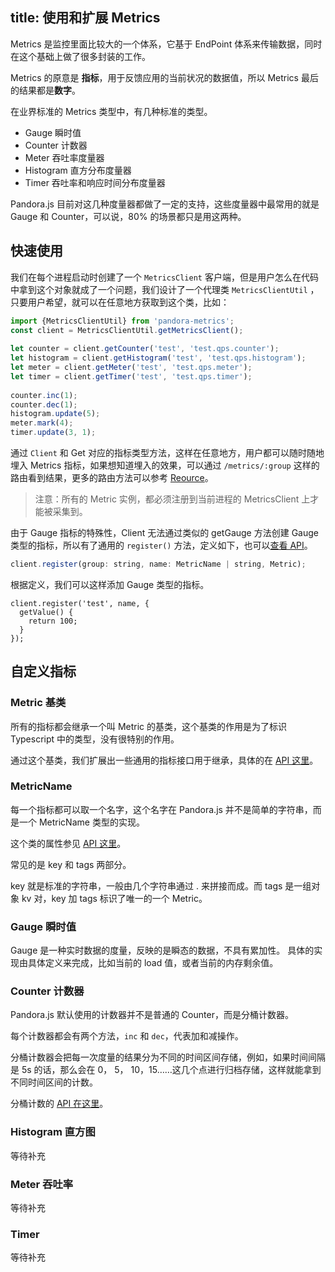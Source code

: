 title: 使用和扩展 Metrics
---

Metrics 是监控里面比较大的一个体系，它基于 EndPoint 体系来传输数据，同时在这个基础上做了很多封装的工作。

Metrics 的原意是 **指标**，用于反馈应用的当前状况的数据值，所以 Metrics 最后的结果都是**数字**。

在业界标准的 Metrics 类型中，有几种标准的类型。

- Gauge 瞬时值
- Counter 计数器
- Meter 吞吐率度量器
- Histogram 直方分布度量器
- Timer 吞吐率和响应时间分布度量器

Pandora.js 目前对这几种度量器都做了一定的支持，这些度量器中最常用的就是 Gauge 和 Counter，可以说，80% 的场景都只是用这两种。

## 快速使用

我们在每个进程启动时创建了一个 `MetricsClient` 客户端，但是用户怎么在代码中拿到这个对象就成了一个问题，我们设计了一个代理类 `MetricsClientUtil` ，只要用户希望，就可以在任意地方获取到这个类，比如：

```javascript
import {MetricsClientUtil} from 'pandora-metrics';
const client = MetricsClientUtil.getMetricsClient();
 
let counter = client.getCounter('test', 'test.qps.counter');
let histogram = client.getHistogram('test', 'test.qps.histogram');
let meter = client.getMeter('test', 'test.qps.meter');
let timer = client.getTimer('test', 'test.qps.timer');
 
counter.inc(1);
counter.dec(1);
histogram.update(5);
meter.mark(4);
timer.update(3, 1);
```

通过 `Client` 和 Get 对应的指标类型方法，这样在任意地方，用户都可以随时随地埋入 Metrics 指标，如果想知道埋入的效果，可以通过 `/metrics/:group` 这样的路由看到结果，更多的路由方法可以参考 [Reource](/monitor/resource.html)。

> 注意：所有的 Metric 实例，都必须注册到当前进程的 MetricsClient 上才能被采集到。

由于 Gauge 指标的特殊性，Client 无法通过类似的 getGauge 方法创建 Gauge 类型的指标，所以有了通用的 `register()` 方法，定义如下，也可以[查看 API](http://www.midwayjs.org/pandora/api-reference/metrics/classes/metricsclient.html#register)。

```javascript
client.register(group: string, name: MetricName | string, Metric);
```

根据定义，我们可以这样添加 Gauge 类型的指标。

```
client.register('test', name, {
  getValue() {
  	return 100;
  }
});
```



## 自定义指标

### Metric 基类

所有的指标都会继承一个叫 Metric 的基类，这个基类的作用是为了标识 Typescript 中的类型，没有很特别的作用。

通过这个基类，我们扩展出一些通用的指标接口用于继承，具体的在 [API 这里](http://www.midwayjs.org/pandora/api-reference/metrics/interfaces/metric.html)。

### MetricName

每一个指标都可以取一个名字，这个名字在 Pandora.js 并不是简单的字符串，而是一个 MetricName 类型的实现。

这个类的属性参见 [API 这里](http://www.midwayjs.org/pandora/api-reference/metrics/classes/metricname.html)。

常见的是 key 和 tags 两部分。

key 就是标准的字符串，一般由几个字符串通过 . 来拼接而成。而 tags 是一组对象 kv 对，key 加 tags 标识了唯一的一个 Metric。

### Gauge 瞬时值

Gauge 是一种实时数据的度量，反映的是瞬态的数据，不具有累加性。 具体的实现由具体定义来完成，比如当前的 load 值，或者当前的内存剩余值。

### Counter 计数器

Pandora.js 默认使用的计数器并不是普通的 Counter，而是分桶计数器。

每个计数器都会有两个方法，`inc` 和 `dec`，代表加和减操作。

分桶计数器会把每一次度量的结果分为不同的时间区间存储，例如，如果时间间隔是 5s 的话，那么会在 0， 5， 10，15……这几个点进行归档存储，这样就能拿到不同时间区间的计数。

分桶计数的 [API 在这里](http://www.midwayjs.org/pandora/api-reference/metrics/classes/bucketcounter.html)。

### Histogram 直方图

等待补充

### Meter 吞吐率

等待补充

### Timer

等待补充

